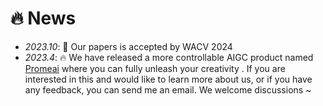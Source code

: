 # 🔥 News
- *2023.10*: 🎉 Our papers is accepted by WACV 2024
- *2023.4*: 🔥 We have released a more controllable AIGC product named [Promeai]('www.promeai.com')  where you can fully unleash your creativity . If you are interested in this and would like to learn more about us, or if you have any feedback, you can send me an email. We welcome discussions ~
